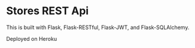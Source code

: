 # Stores REST Api
This is built with Flask, Flask-RESTful, Flask-JWT, and Flask-SQLAlchemy.

Deployed on Heroku